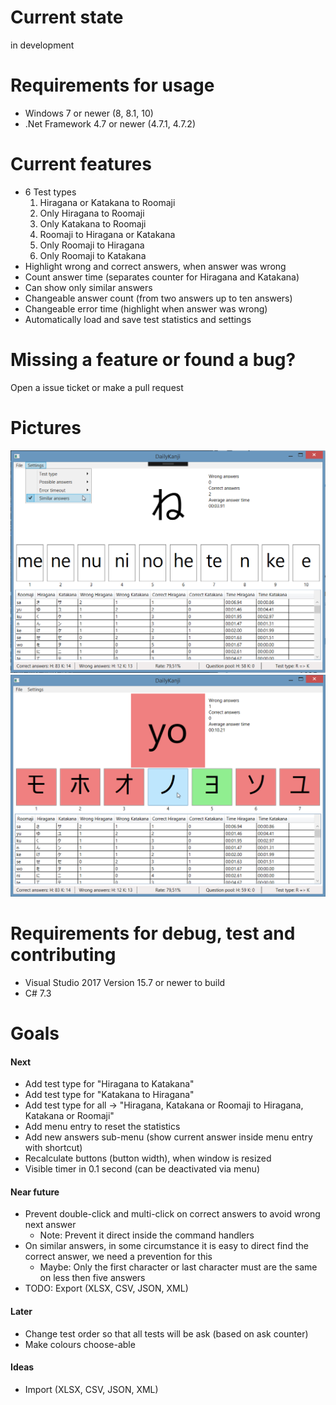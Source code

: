 # Current state
in development

# Requirements for usage
* Windows 7 or newer (8, 8.1, 10)
* .Net Framework 4.7 or newer (4.7.1, 4.7.2)

# Current features
* 6 Test types
  1. Hiragana or Katakana to Roomaji
  2. Only Hiragana to Roomaji
  3. Only Katakana to Roomaji
  4. Roomaji to Hiragana or Katakana
  5. Only Roomaji to Hiragana
  6. Only Roomaji to Katakana
* Highlight wrong and correct answers, when answer was wrong
* Count answer time (separates counter for Hiragana and Katakana)
* Can show only similar answers
* Changeable answer count (from two answers up to ten answers)
* Changeable error time (highlight when answer was wrong)
* Automatically load and save test statistics and settings

# Missing a feature or found a bug?
Open a issue ticket or make a pull request

# Pictures
![Daily Kanji](DailyKanji.png)
![Daily Kanji - Error](DailyKanji-Error.png)

# Requirements for debug, test and contributing
* Visual Studio 2017 Version 15.7 or newer to build
* C# 7.3

# Goals

#### Next
* Add test type for "Hiragana to Katakana"
* Add test type for "Katakana to Hiragana"
* Add test type for all -> "Hiragana, Katakana or Roomaji to Hiragana, Katakana or Roomaji"
* Add menu entry to reset the statistics
* Add new answers sub-menu (show current answer inside menu entry with shortcut)
* Recalculate buttons (button width), when window is resized
* Visible timer in 0.1 second (can be deactivated via menu)

#### Near future
* Prevent double-click and multi-click on correct answers to avoid wrong next answer
  * Note: Prevent it direct inside the command handlers
* On similar answers, in some circumstance it is easy to direct find the correct answer, we need a prevention for this 
  * Maybe: Only the first character or last character must are the same on less then five answers
* TODO: Export (XLSX, CSV, JSON, XML)

#### Later
* Change test order so that all tests will be ask (based on ask counter)
* Make colours choose-able

#### Ideas
* Import (XLSX, CSV, JSON, XML)
